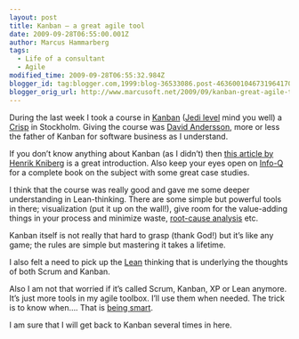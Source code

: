 ```yaml
---
layout: post
title: Kanban – a great agile tool
date: 2009-09-28T06:55:00.001Z
author: Marcus Hammarberg
tags:
  - Life of a consultant
  - Agile
modified_time: 2009-09-28T06:55:32.984Z
blogger_id: tag:blogger.com,1999:blog-36533086.post-4636001046731964170
blogger_orig_url: http://www.marcusoft.net/2009/09/kanban-great-agile-tool.html
---
```



During the last week I took a course in
<a href="http://en.wikipedia.org/wiki/Kanban" target="_blank">Kanban</a>
(<a href="http://crisp.se/kanbanjedi" target="_blank">Jedi level</a>
mind you well) a
<a href="http://www.crisp.se/" target="_blank">Crisp</a> in Stockholm.
Giving the course was
<a href="http://www.agilemanagement.net/" target="_blank">David
Andersson</a>, more or less the father of Kanban for software business
as I understand.

If you don’t know anything about Kanban (as I didn’t) then
<a href="http://www.crisp.se/henrik.kniberg/Kanban-vs-Scrum.pdf"
target="_blank">this article by Henrik Kniberg</a> is a great
introduction. Also keep your eyes open on
<a href="http://www.infoq.com/" target="_blank">Info-Q</a> for a
complete book on the subject with some great case studies.

I think that the course was really good and gave me some deeper
understanding in Lean-thinking. There are some simple but powerful tools
in there; visualization (put it up on the wall!), give room for the
value-adding things in your process and minimize waste,
<a href="http://en.wikipedia.org/wiki/Root_cause_analysis"
target="_blank">root-cause analysis</a> etc.

Kanban itself is not really that hard to grasp (thank God!) but it’s
like any game; the rules are simple but mastering it takes a lifetime.

I also felt a need to pick up the
<a href="http://sv.wikipedia.org/wiki/Lean_production"
target="_blank">Lean</a> thinking that is underlying the thoughts of
both Scrum and Kanban.

Also I am not that worried if it’s called Scrum, Kanban, XP or Lean
anymore. It’s just more tools in my agile toolbox. I’ll use them when
needed. The trick is to know when…. That is <a
href="http://blog.avegagroup.se/Elevate/archive/2009/09/17/be-smart-med-ivar-jacobson.aspx"
target="_blank">being smart</a>.

I am sure that I will get back to Kanban several times in here.
